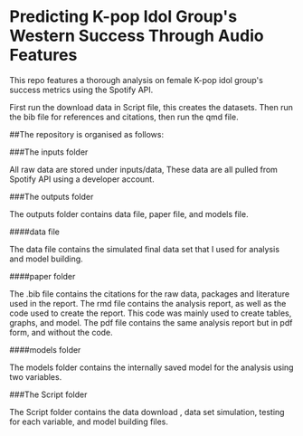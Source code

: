 # Predicting K-pop Idol Group's Western Success Through Audio Features

This repo features a thorough analysis on female K-pop idol group's success metrics using the Spotify API. 

First run the download data in Script file, this creates the datasets. Then run the bib file for references and citations, then run the qmd file.

##The repository is organised as follows:

###The inputs folder

All raw data are stored under inputs/data, These data are all pulled from Spotify API using a developer account.

###The outputs folder

The outputs folder contains data file, paper file, and models file.

####data file

The data file contains the simulated final data set that I used for analysis and model building.

####paper folder

The .bib file contains the citations for the raw data, packages and literature used in the report.
The rmd file contains the analysis report, as well as the code used to create the report. This code was mainly used to create tables, graphs, and model.
The pdf file contains the same analysis report but in pdf form, and without the code.

####models folder

The models folder contains the internally saved model for the analysis using two variables.

###The Script folder

The Script folder contains the data download , data set simulation, testing for each variable, and model building files. 
